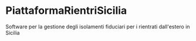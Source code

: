 # PiattaformaRientriSicilia
Software per la gestione degli isolamenti fiduciari per i rientrati dall'estero in Sicilia
